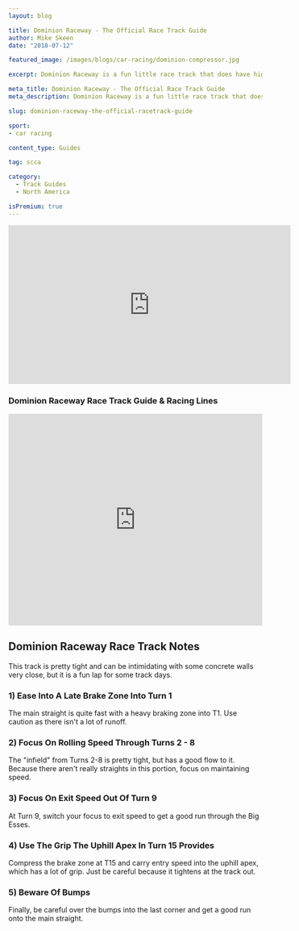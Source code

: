```yaml
---
layout: blog

title: Dominion Raceway - The Official Race Track Guide
author: Mike Skeen
date: "2018-07-12"

featured_image: /images/blogs/car-racing/dominion-compressor.jpg

excerpt: Dominion Raceway is a fun little race track that does have high consequences, so it is extra important to have your lines right.  Learn how to find the fast line through each corner with Blayze pro-coach, Mike Skeen.

meta_title: Dominion Raceway - The Official Race Track Guide
meta_description: Dominion Raceway is a fun little race track that does have high consequences, so it is extra important to have your lines right.  Learn how to find the fast line through each corner with Blayze pro-coach, Mike Skeen.

slug: dominion-raceway-the-official-racetrack-guide

sport:
- car racing

content_type: Guides

tag: scca

category:
  - Track Guides
  - North America

isPremium: true
---
```


<iframe title="Blog iFrame" id="videoIframe" width="560" height="315" src="https://www.youtube.com/embed/52tEnQLUk0s" frameborder="0" allow="accelerometer; autoplay; encrypted-media; gyroscope; picture-in-picture" allowfullscreen></iframe>



### Dominion Raceway Race Track Guide & Racing Lines

<iframe title="Blog iFrame" src="https://open-racer.com/embed/r/oCDfSS5J1IHAXhugWIRZ"
                             style="height: 420px; width: 100%; border: 0"></iframe>



## Dominion Raceway Race Track Notes



This track is pretty tight and can be intimidating with some concrete walls very close, but it is a fun lap for some track days.



### 1) Ease Into A Late Brake Zone Into Turn 1

The main straight is quite fast with a heavy braking zone into T1. Use caution as there isn't a lot of runoff.



### 2) Focus On Rolling Speed Through Turns 2 - 8

The "infield" from Turns 2-8 is pretty tight, but has a good flow to it. Because there aren't really straights in this portion, focus on maintaining speed.



### 3) Focus On Exit Speed Out Of Turn 9

At Turn 9, switch your focus to exit speed to get a good run through the Big Esses.



### 4) Use The Grip The Uphill Apex In Turn 15 Provides

Compress the brake zone at T15 and carry entry speed into the uphill apex, which has a lot of grip. Just be careful because it tightens at the track out.



### 5) Beware Of Bumps

Finally, be careful over the bumps into the last corner and get a good run onto the main straight.